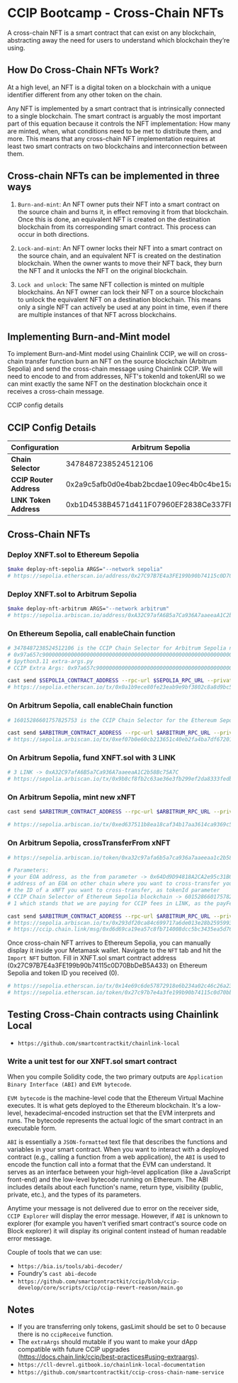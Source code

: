 # CCIP Bootcamp - Cross-Chain NFTs

A cross-chain NFT is a smart contract that can exist on any blockchain, abstracting away the need for users to understand which blockchain they’re using.

## How Do Cross-Chain NFTs Work?

At a high level, an NFT is a digital token on a blockchain with a unique identifier different from any other token on the chain.

Any NFT is implemented by a smart contract that is intrinsically connected to a single blockchain. The smart contract is arguably the most important part of this equation because it controls the NFT implementation: How many are minted, when, what conditions need to be met to distribute them, and more. This means that any cross-chain NFT implementation requires at least two smart contracts on two blockchains and interconnection between them.

## Cross-chain NFTs can be implemented in three ways

1. `Burn-and-mint`: An NFT owner puts their NFT into a smart contract on the source chain and burns it, in effect removing it from that blockchain. Once this is done, an equivalent NFT is created on the destination blockchain from its corresponding smart contract. This process can occur in both directions.

2. `Lock-and-mint`: An NFT owner locks their NFT into a smart contract on the source chain, and an equivalent NFT is created on the destination blockchain. When the owner wants to move their NFT back, they burn the NFT and it unlocks the NFT on the original blockchain.

3. `Lock and unlock`: The same NFT collection is minted on multiple blockchains. An NFT owner can lock their NFT on a source blockchain to unlock the equivalent NFT on a destination blockchain. This means only a single NFT can actively be used at any point in time, even if there are multiple instances of that NFT across blockchains.

## Implementing Burn-and-Mint model

To implement Burn-and-Mint model using Chainlink CCIP, we will on cross-chain transfer function burn an NFT on the source blockchain (Arbitrum Sepolia) and send the cross-chain message using Chainlink CCIP. We will need to encode to and from addresses, NFT's tokenId and tokenURI so we can mint exactly the same NFT on the destination blockchain once it receives a cross-chain message.

CCIP config details

## CCIP Config Details

| Configuration       | Arbitrum Sepolia                              | Ethereum Sepolia                              |
|---------------------|-----------------------------------------------|-----------------------------------------------|
| **Chain Selector**  | 3478487238524512106                           | 16015286601757825753                          |
| **CCIP Router Address** | 0x2a9c5afb0d0e4bab2bcdae109ec4b0c4be15a165 | 0x0BF3dE8c5D3e8A2B34D2BEeB17ABfCeBaf363A59     |
| **LINK Token Address**  | 0xb1D4538B4571d411F07960EF2838Ce337FE1E80E | 0x779877A7B0D9E8603169DdbD7836e478b4624789     |

## Cross-Chain NFTs

### Deploy XNFT.sol to Ethereum Sepolia

```bash
$make deploy-nft-sepolia ARGS="--network sepolia"
# https://sepolia.etherscan.io/address/0x27C97B7E4a3FE199b90b74115c0D70BbDeB5A433
```

### Deploy XNFT.sol to Arbitrum Sepolia

```bash
$make deploy-nft-arbitrum ARGS="--network arbitrum"
# https://sepolia.arbiscan.io/address/0xA32C97afA6B5a7Ca936A7aaeeaA1C2b58Bc75A7C
```

### On Ethereum Sepolia, call enableChain function

```bash
# 3478487238524512106 is the CCIP Chain Selector for Arbitrum Sepolia network
# 0x97a657c90000000000000000000000000000000000000000000000000000000000030d40 is the bytes version of CCIP extraArgs' default value with 200_000 gas set for gasLimit, as ccipExtraArgs parameter
# $python3.11 extra-args.py 
# CCIP Extra Args: 0x97a657c90000000000000000000000000000000000000000000000000000000000030d40

cast send $SEPOLIA_CONTRACT_ADDRESS --rpc-url $SEPOLIA_RPC_URL --private-key=$SEPOLIA_PRIVATE_KEY "enableChain(uint64,address,bytes)" 3478487238524512106 $ARBITRUM_CONTRACT_ADDRESS 0x97a657c90000000000000000000000000000000000000000000000000000000000030d40
# https://sepolia.etherscan.io/tx/0x0a1b9ece80fe23eab9e9bf3802c8a8d9bc58840307ba75f00e4518be207065b4
```

### On Arbitrum Sepolia, call enableChain function

```bash
# 16015286601757825753 is the CCIP Chain Selector for the Ethereum Sepolia network

cast send $ARBITRUM_CONTRACT_ADDRESS --rpc-url $ARBITRUM_RPC_URL --private-key=$ARBITRUM_PRIVATE_KEY "enableChain(uint64,address,bytes)" 16015286601757825753 $SEPOLIA_CONTRACT_ADDRESS 0x97a657c90000000000000000000000000000000000000000000000000000000000030d40
# https://sepolia.arbiscan.io/tx/0xef07b0e60cb213651c40eb2fa4ba7df67201a320987c2f65fc2bf276b1fe9ec0
```

### On Arbitrum Sepolia, fund XNFT.sol with 3 LINK

```bash
# 3 LINK -> 0xA32C97afA6B5a7Ca936A7aaeeaA1C2b58Bc75A7C
# https://sepolia.arbiscan.io/tx/0x9b8cf8fb2c63ae36e3fb299ef2da8333fedbec2aad60f770ac96a9f4d88279ed
```

### On Arbitrum Sepolia, mint new xNFT

```bash
cast send $ARBITRUM_CONTRACT_ADDRESS --rpc-url $ARBITRUM_RPC_URL --private-key=$ARBITRUM_PRIVATE_KEY "mint()"

# https://sepolia.arbiscan.io/tx/0xed637511b8ea18caf34b17aa3614ca9369c5ed34c4f6d592fff9c933f84593f7
```

### On Arbitrum Sepolia, crossTransferFrom xNFT

```bash
# https://sepolia.arbiscan.io/token/0xa32c97afa6b5a7ca936a7aaeeaa1c2b58bc75a7c

# Parameters:
# your EOA address, as the from parameter -> 0x64Dd9D94818A2CA2e95c31B084aeF0CC92e86dA2
# address of an EOA on other chain where you want to cross-transfer your NFT, can be your EOA address, as to parameter
# the ID of a xNFT you want to cross-transfer, as tokenId parameter
# CCIP Chain Selector of Ethereum Sepolia blockchain -> 6015286601757825753, as the destinationChainSelector parameter
# 1 which stands that we are paying for CCIP fees in LINK, as the payFeesIn parameter

cast send $ARBITRUM_CONTRACT_ADDRESS --rpc-url $ARBITRUM_RPC_URL --private-key=$ARBITRUM_PRIVATE_KEY "crossChainTransferFrom(address,address,uint256,uint64,uint8)" 0x64Dd9D94818A2CA2e95c31B084aeF0CC92e86dA2 0x64Dd9D94818A2CA2e95c31B084aeF0CC92e86dA2 0 16015286601757825753 1
# https://sepolia.arbiscan.io/tx/0x293df20ca84c699717a6de013e28b259599341a4f5c7f9e27ab1968845b08388
# https://ccip.chain.link/msg/0xd6d69ca19ea57c8fb714008dcc5bc3435ea5d76a63862e116d825a2b11b9e3c6
```

Once cross-chain NFT arrives to Ethereum Sepolia, you can manually display it inside your Metamask wallet. Navigate to the `NFT` tab and hit the `Import NFT` button. Fill in XNFT.sol smart contract address (0x27C97B7E4a3FE199b90b74115c0D70BbDeB5A433) on Ethereum Sepolia and token ID you received (0).

```bash
# https://sepolia.etherscan.io/tx/0x14e69c6de57872918e6b234a02c46c26a23c99a092580dfc864d313d3d03e87a
# https://sepolia.etherscan.io/token/0x27c97b7e4a3fe199b90b74115c0d70bbdeb5a433
```

## Testing Cross-Chain contracts using Chainlink Local

* `https://github.com/smartcontractkit/chainlink-local`

###  Write a unit test for our XNFT.sol smart contract

When you compile Solidity code, the two primary outputs are `Application Binary Interface (ABI)` and `EVM bytecode`.

`EVM bytecode` is the machine-level code that the Ethereum Virtual Machine executes. It is what gets deployed to the Ethereum blockchain. It's a low-level, hexadecimal-encoded instruction set that the EVM interprets and runs. The bytecode represents the actual logic of the smart contract in an executable form.

`ABI` is essentially a `JSON-formatted` text file that describes the functions and variables in your smart contract. When you want to interact with a deployed contract (e.g., calling a function from a web application), the `ABI` is used to encode the function call into a format that the EVM can understand. It serves as an interface between your high-level application (like a JavaScript front-end) and the low-level bytecode running on Ethereum. The ABI includes details about each function's name, return type, visibility (public, private, etc.), and the types of its parameters.

Anytime your message is not delivered due to error on the receiver side, `CCIP Explorer` will display the error message. However, if `ABI` is unknown to explorer (for example you haven't verified smart contract's source code on Block explorer) it will display its original content instead of human readable error message.

Couple of tools that we can use:

* `https://bia.is/tools/abi-decoder/`
* Foundry's `cast abi-decode`
* `https://github.com/smartcontractkit/ccip/blob/ccip-develop/core/scripts/ccip/ccip-revert-reason/main.go`

## Notes

* If you are transferring only tokens, gasLimit should be set to 0 because there is no `ccipReceive` function.
* The `extraArgs` should mutable if you want to make your dApp compatible with future CCIP upgrades (https://docs.chain.link/ccip/best-practices#using-extraargs).
* `https://cll-devrel.gitbook.io/chainlink-local-documentation`
* `https://github.com/smartcontractkit/ccip-cross-chain-name-service`
